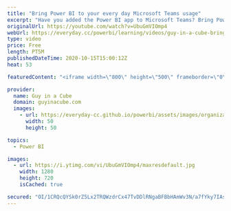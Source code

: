 ```yaml
---
title: "Bring Power BI to your every day Microsoft Teams usage"
excerpt: "Have you added the Power BI app to Microsoft Teams? Bring Power BI closer to your day to day and have your reports ready when you need them! Adam shows you how.  Announcement Blog: https://powerbi.microsoft.com/en-us/blog/announcing-new-power-bi-experiences-in-microsoft-teams/  📢 Become a member: https://guyinacu.be/membership"
originalUrl: https://youtube.com/watch?v=UbuGmVIOmp4
webUrl: https://everyday.cc/powerbi/learning/videos/guy-in-a-cube-bring-power-bi-to-your-every-day-microsoft-teams-usage/
type: video
price: Free
length: PT5M
publishedDateTime: 2020-10-15T15:00:12Z
heat: 53

featuredContent: "<iframe width=\"800\" height=\"500\" frameborder=\"0\" src=\"https://www.youtube.com/embed/UbuGmVIOmp4\" allow=\"accelerometer; autoplay; encrypted-media; gyroscope; picture-in-picture\" allowfullscreen></iframe>"

provider:
  name: Guy in a Cube
  domain: guyinacube.com
  images:
    - url: https://everyday-cc.github.io/powerbi/assets/images/organizations/guyinacube.com-50x50.jpg
      width: 50
      height: 50

topics:
  - Power BI

images:
  - url: https://i.ytimg.com/vi/UbuGmVIOmp4/maxresdefault.jpg
    width: 1280
    height: 720
    isCached: true

secured: "OI/1CRQcQYSk0rZ5Lx2TRQWzdrCx47TvDDlRNgaBFBbHAmWv3N/a7fYky7IAsm4yNi12rGXT9FX6FkDOr0iXVLNv+YRCoI1sN3rBWLhO4ORfqfWkgj5QQhtwtxPV3BdKBAjSHs6JPswGMoMYJWHfhKvEvaR8Y/SCywAeW1HoY+6GhldxZ+AqY0uVPryHu6/i69xMzHnI8A7+sVCFjAe3vo6/dD7Ic48FUEg9cnO+lhYauS8w+Z794E5ntgubfVwVzdt3hHorDOa0WpqKw/X7d4FTAVKJJnHY4DdswN0J90DCFrWvsZ9LsduXdBm3cEPtEVDDckVlMFKBC49wQdusS6/XfQCLLSVGbiJHBNkY1E4vzokersWYv9m1WFjIMnNKmZbcCPoWaileaQSKDXtGKKrJNWW6SgG4pnpQ8RqHH+Y=;OmMCtIozHc+62Ypdh84C8g=="
---
```


